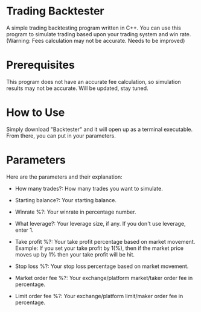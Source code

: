 # Trading Backtester
A simple trading backtesting program written in C++. You can use this program to simulate trading based upon your trading system and win rate.
(Warning: Fees calculation may not be accurate. Needs to be improved)

# Prerequisites
This program does not have an accurate fee calculation, so simulation results may not be accurate.
Will be updated, stay tuned.

# How to Use
Simply download "Backtester" and it will open up as a terminal executable. From there, you can put in your parameters.

# Parameters
Here are the parameters and their explanation:
- How many trades?: How many trades you want to simulate.

- Starting balance?: Your starting balance.

- Winrate %?: Your winrate in percentage number.

- What leverage?: Your leverage size, if any. If you don't use leverage, enter 1.

- Take profit %?: Your take profit percentage based on market movement.
Example: If you set your take profit by 1(%), then if the market price moves up by 1% then your take profit will be hit.

- Stop loss %?: Your stop loss percentage based on market movement.

- Market order fee %?: Your exchange/platform market/taker order fee in percentage.

- Limit order fee %?: Your exchange/platform limit/maker order fee in percentage.
